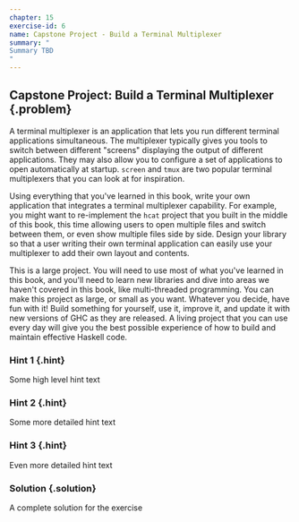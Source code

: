 ```yaml
---
chapter: 15
exercise-id: 6
name: Capstone Project - Build a Terminal Multiplexer
summary: "
Summary TBD
"
---
```


## Capstone Project: Build a Terminal Multiplexer {.problem}

A terminal multiplexer is an application that lets you run different terminal
applications simultaneous. The multiplexer typically gives you tools to switch
between different "screens" displaying the output of different
applications. They may also allow you to configure a set of applications to open
automatically at startup. `screen` and `tmux` are two popular terminal
multiplexers that you can look at for inspiration.

Using everything that you've learned in this book, write your own application
that integrates a terminal multiplexer capability. For example, you might want
to re-implement the `hcat` project that you built in the middle of this book,
this time allowing users to open multiple files and switch between them, or even
show multiple files side by side. Design your library so that a user writing
their own terminal application can easily use your multiplexer to add their own
layout and contents.

This is a large project. You will need to use most of what you've learned in
this book, and you'll need to learn new libraries and dive into areas we haven't
covered in this book, like multi-threaded programming. You can make this project
as large, or small as you want. Whatever you decide, have fun with it! Build
something for yourself, use it, improve it, and update it with new versions of
GHC as they are released. A living project that you can use every day will give
you the best possible experience of how to build and maintain effective Haskell
code.

### Hint 1 {.hint}

Some high level hint text

### Hint 2 {.hint}

Some more detailed hint text

### Hint 3 {.hint}

Even more detailed hint text

### Solution {.solution}

A complete solution for the exercise
